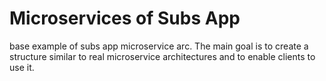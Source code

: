 # Microservices of Subs App

base example of subs app microservice arc. The main goal is to create a structure similar to real microservice architectures and to enable clients to use it.
